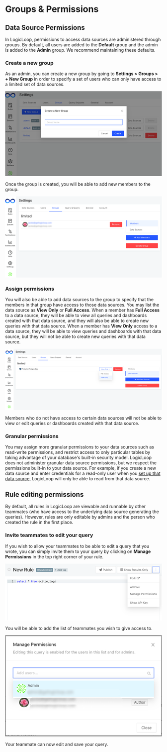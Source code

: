 # Groups & Permissions

## Data Source Permissions

In LogicLoop, permissions to access data sources are administered through groups. By default, all users are added to the **Default** group and the admin is added to the **Admin** group. We recommend maintaining these defaults.

### Create a new group

As an admin, you can create a new group by going to **Settings > Groups > + New Group** in order to specify a set of users who can only have access to a limited set of data sources.&#x20;

![](<../.gitbook/assets/Screen Shot 2021-10-08 at 2.39.56 PM.png>)

Once the group is created, you will be able to add new members to the group.

![](<../.gitbook/assets/Untitled (76).png>)

### Assign permissions

You will also be able to add data sources to the group to specify that the members in that group have access to those data sources. You may list the data source as **View Only** or **Full Access**. When a member has **Full Access** to a data source, they will be able to view all queries and dashboards created with that data source, and they will also be able to create new queries with that data source. When a member has **View Only** access to a data source, they will be able to view queries and dashboards with that data source, but they will not be able to create new queries with that data source.

![](<../.gitbook/assets/Untitled (77).png>)

Members who do not have access to certain data sources will not be able to view or edit queries or dashboards created with that data source.

### Granular permissions

You may assign more granular permissions to your data sources such as read-write permissions, and restrict access to only particular tables by taking advantage of your database's built-in security model. LogicLoop does not administer granular data source permissions, but we respect the permissions built-in to your data source. For example, if you create a new data source and enter credentials for a read-only user when you [set up that data source](../data-sources/data-sources/), LogicLoop will only be able to read from that data source.&#x20;

## Rule editing permissions

By default, all rules in LogicLoop are viewable and runnable by other teammates (who have access to the underlying data source generating the queries). However, rules are only editable by admins and the person who created the rule in the first place.&#x20;

### Invite teammates to edit your query

If you wish to allow your teammates to be able to edit a query that you wrote, you can simply invite them to your query by clicking on **Manage Permissions** in the top right corner of your rule.

![](<../.gitbook/assets/Screen Shot 2021-10-08 at 3.12.31 PM.png>)

You will be able to add the list of teammates you wish to give access to.

![](<../.gitbook/assets/Untitled (79).png>)

Your teammate can now edit and save your query.

